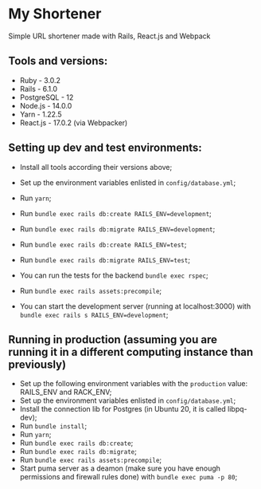 # My Shortener
Simple URL shortener made with Rails, React.js and Webpack

## Tools and versions:

* Ruby - 3.0.2
* Rails - 6.1.0
* PostgreSQL - 12
* Node.js - 14.0.0
* Yarn - 1.22.5
* React.js - 17.0.2 (via Webpacker)

## Setting up dev and test environments:

* Install all tools according their versions above;
* Set up the environment variables enlisted in `config/database.yml`;

* Run `yarn`;
* Run `bundle exec rails db:create RAILS_ENV=development`;
* Run `bundle exec rails db:migrate RAILS_ENV=development`;
* Run `bundle exec rails db:create RAILS_ENV=test`;
* Run `bundle exec rails db:migrate RAILS_ENV=test`;
* You can run the tests for the backend `bundle exec rspec`;
* Run `bundle exec rails assets:precompile`;
* You can start the development server (running at localhost:3000) with `bundle exec rails s RAILS_ENV=development`;

## Running in production (assuming you are running it in a different computing instance than previously)
* Set up the following environment variables with the `production` value: RAILS\_ENV and RACK\_ENV;
* Set up the environment variables enlisted in `config/database.yml`;
* Install the connection lib for Postgres (in Ubuntu 20, it is called libpq-dev);
* Run `bundle install`;
* Run `yarn`;
* Run `bundle exec rails db:create`;
* Run `bundle exec rails db:migrate`;
* Run `bundle exec rails assets:precompile`;
* Start puma server as a deamon (make sure you have enough permissions and firewall rules done) with `bundle exec puma -p 80`;
